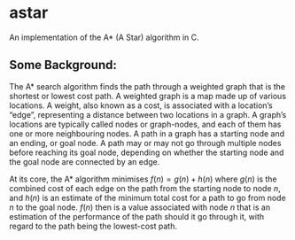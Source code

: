 # astar
An implementation of the A* (A Star) algorithm in C.

## Some Background:
The A* search algorithm finds the path through a weighted graph that is the shortest or lowest cost path. A weighted graph is a map made up of various locations. A weight, also known as a cost, is associated with a location’s “edge”, representing a distance between two locations in a graph. A graph’s locations are typically called nodes or graph-nodes, and each of them has one or more neighbouring nodes. A path in a graph has a starting node and an ending, or goal node. A path may or may not go through multiple nodes before reaching its goal node, depending on whether the starting node and the goal node are connected by an edge.  

At its core, the A* algorithm minimises $f(n) = g(n) + h(n)$ where $g(n)$ is the combined cost of each edge on the path from the starting node to node $n$, and $h(n)$ is an estimate of the minimum total cost for a path to go from node $n$ to the goal node. $f(n)$ then is a value associated with node $n$ that is an estimation of the performance of the path should it go through it, with regard to the path being the lowest-cost path.